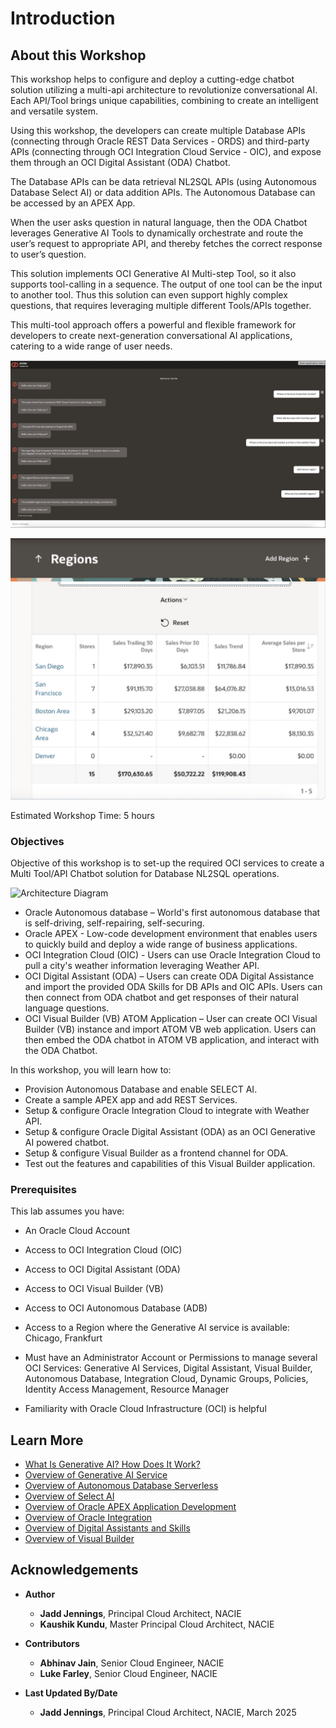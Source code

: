 # Introduction

## About this Workshop

This workshop helps to configure and deploy a cutting-edge chatbot solution utilizing a multi-api architecture to revolutionize conversational AI. Each API/Tool brings unique capabilities, combining to create an intelligent and versatile system.

Using this workshop, the developers can create multiple Database APIs (connecting through Oracle REST Data Services - ORDS) and third-party APIs (connecting through OCI Integration Cloud Service - OIC), and expose them through an OCI Digital Assistant (ODA) Chatbot. 

The Database APIs can be data retrieval NL2SQL APIs (using Autonomous Database Select AI) or data addition APIs. The Autonomous Database can be accessed by an APEX App.

When the user asks question in natural language, then the ODA Chatbot leverages Generative AI Tools to dynamically orchestrate and route the user’s request to appropriate API, and thereby fetches the correct response to user’s question.

This solution implements OCI Generative AI Multi-step Tool, so it also supports tool-calling in a sequence. The output of one tool can be the input to another tool. Thus this solution can even support highly complex questions, that requires leveraging multiple different Tools/APIs together.

This multi-tool approach offers a powerful and flexible framework for developers to create next-generation conversational AI applications, catering to a wide range of user needs.

![User View](images/atom_tool_bot.jpg)

![User View](images/atom_apex_app.jpg)

Estimated Workshop Time: 5 hours

### Objectives

Objective of this workshop is to set-up the required OCI services to create a Multi Tool/API Chatbot solution for Database NL2SQL operations.

![Architecture Diagram](images/chatbot_developer_arch.png)

* Oracle Autonomous database – World's first autonomous database that is self-driving, self-repairing, self-securing.
* Oracle APEX - Low-code development environment that enables users to quickly build and deploy a wide range of business applications.
* OCI Integration Cloud (OIC) - Users can use Oracle Integration Cloud to pull a city's weather information leveraging Weather API.
* OCI Digital Assistant (ODA) – Users can create ODA Digital Assistance and import the provided ODA Skills for DB APIs and OIC APIs. Users can then connect from ODA chatbot and get responses of their natural language questions.
* OCI Visual Builder (VB) ATOM Application – User can create OCI Visual Builder (VB) instance and import ATOM VB web application.
Users can then embed the ODA chatbot in ATOM VB application, and interact with the ODA Chatbot.

In this workshop, you will learn how to:


* Provision Autonomous Database and enable SELECT AI.
* Create a sample APEX app and add REST Services.
* Setup & configure Oracle Integration Cloud to integrate with Weather API.
* Setup & configure Oracle Digital Assistant (ODA) as an OCI Generative AI powered chatbot.
* Setup & configure Visual Builder as a frontend channel for ODA.
* Test out the features and capabilities of this Visual Builder application.

### Prerequisites

This lab assumes you have:

* An Oracle Cloud Account
* Access to OCI Integration Cloud (OIC)
* Access to OCI Digital Assistant (ODA)
* Access to OCI Visual Builder (VB)
* Access to OCI Autonomous Database (ADB)
* Access to a Region where the Generative AI service is available: Chicago, Frankfurt
* Must have an Administrator Account or Permissions to manage several OCI Services: Generative AI Services, Digital Assistant, Visual Builder, Autonomous Database, Integration Cloud, Dynamic Groups, Policies, Identity Access Management, Resource Manager

* Familiarity with Oracle Cloud Infrastructure (OCI) is helpful

## Learn More

* [What Is Generative AI? How Does It Work?](https://www.oracle.com/artificial-intelligence/generative-ai/what-is-generative-ai/)
* [Overview of Generative AI Service](https://docs.oracle.com/en-us/iaas/Content/generative-ai/overview.htm)
* [Overview of Autonomous Database Serverless](https://docs.oracle.com/en-us/iaas/autonomous-database-serverless/index.html)
* [Overview of Select AI](https://docs.oracle.com/en-us/iaas/autonomous-database-serverless/doc/sql-generation-ai-autonomous.html)
* [Overview of Oracle APEX Application Development](https://docs.oracle.com/en/cloud/paas/apex/index.html)
* [Overview of Oracle Integration](https://docs.oracle.com/en-us/iaas/application-integration/doc/overview.html)
* [Overview of Digital Assistants and Skills](https://docs.oracle.com/en-us/iaas/digital-assistant/doc/overview-digital-assistants-and-skills.html)
* [Overview of Visual Builder](https://docs.oracle.com/en-us/iaas/visual-builder/doc/oracle-visual-builder.html)


## Acknowledgements

* **Author**
    * **Jadd Jennings**, Principal Cloud Architect, NACIE
    * **Kaushik Kundu**, Master Principal Cloud Architect, NACIE


* **Contributors**
    * **Abhinav Jain**, Senior Cloud Engineer, NACIE
    * **Luke Farley**, Senior Cloud Engineer, NACIE
   
* **Last Updated By/Date**
    * **Jadd Jennings**, Principal Cloud Architect, NACIE, March 2025
